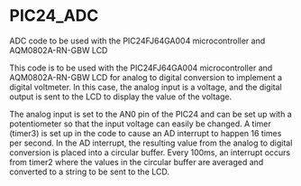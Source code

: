 # PIC24_ADC
ADC code to be used with the PIC24FJ64GA004 microcontroller and AQM0802A-RN-GBW LCD

This code is to be used with the PIC24FJ64GA004 microcontroller and AQM0802A-RN-GBW LCD for analog to digital conversion to implement a digital voltmeter. In this case, the analog input is a voltage, and the digital output is sent to the LCD to display the value of the voltage.

The analog input is set to the AN0 pin of the PIC24 and can be set up with a potentiometer so that the input voltage can easily be changed. A timer (timer3) is set up in the code to cause an AD interrupt to happen 16 times per second. In the AD interrupt, the resulting value from the analog to digital conversion is placed into a circular buffer. Every 100ms, an interrupt occurs from timer2 where the values in the circular buffer are averaged and converted to a string to be sent to the LCD. 
